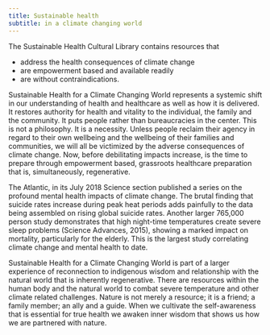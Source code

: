 ```yaml
---
title: Sustainable health 
subtitle: in a climate changing world
---
```


The Sustainable Health Cultural Library contains resources that

  * address the health consequences of climate change
  * are empowerment based and available readily
  * are without contraindications.

Sustainable Health for a Climate Changing World represents a systemic shift in our understanding of health and healthcare as well as how it is delivered. It restores authority for health and vitality to the individual, the family and the community. It puts people rather than bureaucracies in the center. This is not a philosophy. It is a necessity. Unless people reclaim their agency in regard to their own wellbeing and the wellbeing of their families and communities, we will all be victimized by the adverse consequences of climate change. Now, before debilitating impacts increase, is the time to prepare through empowerment based, grassroots healthcare preparation that is, simultaneously, regenerative.

The Atlantic, in its July 2018 Science section published a series on the profound mental health impacts of climate change. The brutal finding that suicide rates increase during peak heat periods adds painfully to the data being assembled on rising global suicide rates. Another larger 765,000 person study demonstrates that high night-time temperatures create severe sleep problems (Science Advances, 2015), showing a marked impact on mortality, particularly for the elderly. This is the largest study correlating climate change and mental health to date.

Sustainable Health for a Climate Changing World is part of a larger experience of reconnection to indigenous wisdom and relationship with the natural world that is inherently regenerative. There are resources within the human body and the natural world to combat severe temperature and other climate related challenges. Nature is not merely a resource; it is a friend; a family member; an ally and a guide. When we cultivate the self-awareness that is essential for true health we awaken inner wisdom that shows us how we are partnered with nature.



